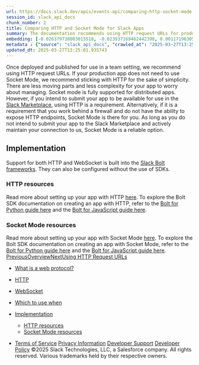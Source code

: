 ```yaml
---
url: https://docs.slack.dev/apis/events-api/comparing-http-socket-mode
session_id: slack_api_docs
chunk_number: 2
title: Comparing HTTP and Socket Mode for Slack Apps
summary: The documentation recommends using HTTP request URLs for production apps due to their simplicity, except for those requiring firewall access and not intended for the Slack Marketplace. Socket Mode is an alternative for apps behind firewalls but is not acceptable for Marketplace submissions.
embedding: [-0.026379738003015518, -0.023937169462442398, 0.00117196305654943, -0.010947716422379017, 0.03920635208487511, -0.009306811727583408, -0.005837112199515104, -0.025214821100234985, 0.013402811251580715, 0.0020714858546853065, -0.005574066191911697, -0.007409123703837395, 0.01962822861969471, -0.009194077923893929, -0.007346494123339653, 0.027958013117313385, -0.014943507499992847, 0.01940276101231575, -0.032116640359163284, 0.022321317344903946, 0.022333843633532524, 0.04103514924645424, -0.028534209355711937, 0.0666382759809494, -0.036625999957323074, 0.009826640598475933, 0.012306786142289639, 0.04509356990456581, -0.0067327204160392284, -0.04323972389101982, 0.013390284962952137, -0.012006162665784359, -0.016108425334095955, 0.01875140890479088, 0.04424180090427399, -0.0038673998787999153, 0.053811658173799515, 0.05436280369758606, 0.021745121106505394, 0.007941478863358498, -0.032843150198459625, -0.01635894551873207, -0.008254628628492355, 0.013979006558656693, -0.06769045442342758, 0.008154420182108879, -0.025803541764616966, -0.025978906080126762, -0.011098028160631657, 0.017298394814133644, -0.0688929557800293, -0.008054212667047977, 0.027832752093672752, -0.01792469434440136, -0.004882005043327808, 0.002217100467532873, 0.00045485005830414593, 0.002350189257413149, -0.014242052100598812, -0.00888719130307436, 0.007359019946306944, 0.015194027684628963, -0.03179096803069115, 0.0013496755855157971, -0.007822481915354729, -0.016045795753598213, -0.004352781921625137, 0.0012220670469105244, -0.0005992904189042747, 0.07370293140411377, 0.04667184501886368, 0.018763935193419456, -0.0058590322732925415, -0.011918480508029461, 0.00601560715585947, -0.029060300439596176, -0.008667985908687115, 0.06197860464453697, 0.004957160912454128, 0.0159956905990839, -0.05471353232860565, 0.02169501781463623, -0.046170804649591446, -0.04050905629992485, -0.038329534232616425, 0.00043488675146363676, -0.06869253516197205, -0.022396473214030266, -0.027131296694278717, 0.04361550137400627, -0.01778690703213215, 0.00646341172978282, -0.037452712655067444, 0.016947666183114052, 0.03356965631246567, -0.0005613209796138108, -0.002558433683589101, 0.016108425334095955, 0.021306712180376053, 0.0677405595779419, 0.03537340089678764, -0.03858005255460739, -0.0613272525370121, -0.04449232295155525, 0.024237792938947678, 0.007753588724881411, 0.07520605623722076, 0.01029636524617672, 0.01448004599660635, -0.02968659996986389, -0.09003682434558868, -0.005711852107197046, 0.018037427216768265, 0.018576044589281082, 0.029310820624232292, -0.007359019946306944, 0.00800410844385624, -0.010822456330060959, 0.007384072057902813, -0.0367262065410614, -0.03346944972872734, -0.010196156799793243, 0.023373499512672424, 0.008254628628492355, 0.025828594341874123, -0.007659643888473511, -0.023085402324795723, -0.018638676032423973, -0.023649072274565697, 0.00937570445239544, 0.022834882140159607, -0.005724377930164337, 0.03241726756095886, -0.05118120089173317, -0.05005386099219322, 0.0077598518691957, -0.04201217368245125, 0.01999148167669773, -0.016058320179581642, -0.00784753356128931, 0.003084525465965271, -0.065135158598423, 0.020981036126613617, 0.018024900928139687, -0.02968659996986389, -0.010534359142184258, -0.03316882625222206, 0.0041586291044950485, -0.03474710136651993, 0.02096850983798504, 0.017937220633029938, -0.009544805623590946, -0.00792895257472992, 0.006544830743223429, -0.013452914543449879, -0.03219179809093475, 0.02718140184879303, 0.08166946470737457, 0.024701254442334175, 0.007822481915354729, 0.013515545055270195, 0.02600395865738392, -0.01192474365234375, -0.03036300279200077, -0.0509306825697422, -0.00029905803967267275, 0.032767992466688156, -0.03577423095703125, -0.06493473798036575, 0.008905979804694653, -0.016722198575735092, -0.00195405469276011, 0.015807801857590675, 0.030012276023626328, 0.04867600277066231, -0.03156549856066704, -0.020680412650108337, -0.013377758674323559, 0.019452864304184914, -0.019502969458699226, 0.018500888720154762, -0.0004395840223878622, -0.05073026567697525, -0.042638473212718964, -0.05235864594578743, 0.0054801213555037975, -0.037427663803100586, 0.03845479339361191, -0.014392363838851452, -0.0017426785780116916, -0.040108226239681244, 0.00030003662686794996, -0.018576044589281082, -0.005483252927660942, 0.02740686945617199, 0.012087581679224968, -0.021607335656881332, 0.021757647395133972, 0.010709722526371479, -0.014793195761740208, 0.01680988073348999, 0.023360973224043846, 0.08111832290887833, -0.05346093326807022, 0.013878798112273216, 0.0016737856203690171, -0.0019712778739631176, 0.003973871003836393, -0.013590700924396515, 0.018788987770676613, 0.007052133325487375, 0.005235864315181971, 0.02798306569457054, 0.004280757624655962, -0.020054113119840622, -0.027807701379060745, 0.02118145115673542, 0.0208181980997324, -0.02843400090932846, -0.026930881664156914, 0.005007265135645866, 0.0512814074754715, 0.004067815840244293, -0.010133527219295502, 0.02274719998240471, 0.07590750604867935, 0.013390284962952137, -0.031214769929647446, 0.05005386099219322, -0.01154896430671215, 0.007653380744159222, 0.03149034082889557, -0.003679509973153472, -0.013816168531775475, 0.03154044598340988, -0.025803541764616966, 0.0382293276488781, -0.018037427216768265, -0.014680461958050728, -0.06468421965837479, -0.00038497851346619427, -0.03457173705101013, -0.027131296694278717, 0.03377007320523262, 0.022484155371785164, 0.019064558669924736, -0.006851717364042997, -0.0505298487842083, -0.009889270178973675, 0.048174962401390076, 0.026755517348647118, -0.03607485443353653, -0.005442543420940638, -0.04361550137400627, 0.03752787038683891, -0.0662374421954155, 0.0008376757032237947, 0.02437558025121689, 0.007897637784481049, -0.0018882931908592582, -0.00664503825828433, -0.0019368313951417804, -0.015219079330563545, 0.007346494123339653, -0.04516872391104698, 0.016847457736730576, -0.002478580456227064, 0.003779717953875661, -0.024488313123583794, -0.009751484729349613, -0.0009128316305577755, -0.012175263836979866, 0.016271263360977173, 0.0066575645469129086, -0.018388155847787857, -0.0403086394071579, -0.010471728630363941, -0.01822531782090664, -0.061577774584293365, -0.011110554449260235, -0.00646341172978282, -0.018187738955020905, 0.0023282687179744244, -0.008160683326423168, 0.010985294356942177, 0.0012400731211528182, 0.000643522827886045, 0.02451336570084095, 0.008436255156993866, 0.0011563055450096726, -0.005730641074478626, 0.04990354925394058, -0.03554876521229744, -0.01559485960751772, 0.0289600919932127, 0.046922363340854645, 0.05220833048224449, -0.013615752570331097, -0.005906004924327135, -0.018626149743795395, 0.02926071546971798, 0.01888919435441494, -0.011223288252949715, 0.009018713608384132, 0.018638676032423973, 0.00925670750439167, 0.016647042706608772, -0.0016080241184681654, 0.06037527695298195, -0.05686800181865692, -0.015720119699835777, 0.048701055347919464, -0.07285116612911224, -0.03184106945991516, -0.05356113985180855, 0.017298394814133644, 0.0353984534740448, 0.04386602342128754, -0.0060030813328921795, -0.012482150457799435, 0.0076846955344080925, -0.026279529556632042, -0.004396623000502586, -0.02088082768023014, 0.03361976146697998, -0.052408747375011444, 0.003140892367810011, -0.005749430041760206, -0.016346419230103493, -0.023498760536313057, 0.04053410887718201, -0.07054638117551804, 0.016709672287106514, 0.04060926288366318, -0.012989453040063381, 0.00594671443104744, 0.043064359575510025, 0.004471778869628906, -0.013903850689530373, 0.02865946851670742, -0.01784953847527504, -0.04058421403169632, -0.017010295763611794, -0.05431269854307175, 0.005949846003204584, 0.017962271347641945, -0.022621940821409225, 0.006369466427713633, -0.016459152102470398, 0.058771952986717224, -0.001272953930310905, -0.02549039199948311, 0.0033914120867848396, 0.007440438959747553, -0.012651251628994942, 0.012432046234607697, 0.02436305396258831, -0.05827091261744499, -0.031515393406152725, -0.011254603043198586, -0.03895583376288414, 0.021532179787755013, -0.02059273049235344, -0.01414184458553791, 0.012713881209492683, 0.004224390722811222, -0.02111882157623768, -0.05621664971113205, -0.02036726288497448, -0.06117694079875946, 0.052559059113264084, 0.04419169947504997, 0.005887215957045555, -0.018638676032423973, -0.028233584016561508, 0.037452712655067444, -0.01406668871641159, 0.047799184918403625, 0.011047924868762493, 0.0263045821338892, 0.03449657931923866, 0.03547360748052597, -0.022258685901761055, -0.014342260546982288, 0.017799433320760727, 0.017160607501864433, -0.007058396004140377, 0.013928902335464954, 0.004828769713640213, -0.027081193402409554, 0.011298444122076035, 0.0013230578042566776, -0.005968634970486164, -0.06819149851799011, 0.017724277451634407, -0.0028856752905994654, 0.03564897179603577, 0.004161760676652193, 0.059423305094242096, -0.04614575207233429, 0.022471629083156586, -0.01888919435441494, -0.02445073612034321, -0.002234323648735881, 0.013979006558656693, -0.023799384012818336, -0.0027870330959558487, -0.02096850983798504, -0.0008548989426344633, 0.0010921098291873932, 0.032843150198459625, 0.02615427039563656, 0.04554450511932373, -0.01448004599660635, 0.005639827810227871, -0.04391612485051155, 0.022333843633532524, 0.02680562250316143, 0.05827091261744499, 0.06463411450386047, 0.02805822156369686, -0.0647343248128891, -0.016033269464969635, 0.0032536261714994907, 0.0018648069817572832, 0.01177443191409111, 0.012519728392362595, -0.039131198078393936, 0.015118871815502644, -0.026254478842020035, -0.025903750211000443, -0.04652153328061104, 0.054613322019577026, 0.020116742700338364, -0.006369466427713633, -0.03156549856066704, 0.018312999978661537, -0.00030355958733707666, 0.03837963938713074, 0.03073878213763237, 0.003504146123304963, 0.03865521028637886, -0.023373499512672424, -0.010640829801559448, -0.026029009371995926, 0.020116742700338364, -0.013390284962952137, -0.022609414532780647, -0.013853746466338634, 0.0496029257774353, -0.018989402800798416, -0.008442518301308155, 0.0435403473675251, 0.003936292603611946, -0.05316030606627464, -0.00014140669372864068, 0.009720169007778168, -0.021306712180376053, 0.03993286192417145, 0.01303955726325512, 0.022008167579770088, 0.030162587761878967, -0.02790790982544422, 0.009500964544713497, 0.009757746942341328, 0.02778264880180359, 0.01860109716653824, -0.024100007489323616, 0.006544830743223429, -0.035223089158535004, 0.0463712215423584, 0.012670040130615234, 9.864218009170145e-05, -0.029861964285373688, -0.0036763784009963274, -0.02725655771791935, 0.028534209355711937, -0.0033976752310991287, 0.02983691170811653, 0.004189944360405207, 0.010847508907318115, -0.0023220055736601353, -0.0374777652323246, -0.03885562717914581, 0.016910089179873466, 0.06393265724182129, 0.02800811640918255, 0.010690934024751186, -0.025064509361982346, 0.02790790982544422, -0.07094721496105194, -0.0035730390809476376, 0.054262593388557434, -0.013452914543449879, -0.03066362626850605, -0.031891174614429474, -0.05140667036175728, 0.009820377454161644, 0.00937570445239544, -0.011392389424145222, 0.0019023849163204432, -0.06087631732225418, -0.028333792462944984, 0.06308089196681976, 0.03301851451396942, 0.005019790958613157, -0.027732545509934425, -0.030688678845763206, -0.050329431891441345, -0.021795224398374557, 0.0023188742343336344, -0.026479946449398994, 0.043665606528520584, 0.04126061499118805, -0.03149034082889557, 0.02155723050236702, -0.03296840935945511, 0.039131198078393936, 0.009976952336728573, -0.01739860139787197, -0.027206452563405037, -0.004938371945172548, -0.019277499988675117, -0.01203121431171894, -0.03309366852045059, 0.02451336570084095, -0.05671769008040428, -0.012901770882308483, 0.012532254680991173, -0.012400731444358826, -0.016972718760371208, -0.01763659529387951, -0.005170103162527084, -0.03382017835974693, -0.0007527337875217199, 0.02288498543202877, -0.03910614550113678, -0.05316030606627464, -0.019866222515702248, -0.010690934024751186, -0.010321416892111301, 0.018112583085894585, 0.0160833727568388, 0.030112482607364655, -0.048926521092653275, -0.005668011028319597, 0.021294185891747475, 0.0012721710372716188, -0.004578249994665384, 0.0036012225318700075, 0.007146078161895275, -0.00326928379945457, 0.0019477916648611426, -0.030312899500131607, 0.052709370851516724, 0.025603126734495163, -0.02074304223060608, -0.013966480270028114, 0.011166921816766262, -0.00017291739641223103, -0.009513490833342075, -0.005693063139915466, 0.010064634494483471, 0.011022872291505337, -0.00796653050929308, -0.002326702931895852, -0.004897662438452244, 0.0027431920170783997, -0.03537340089678764, -0.013340180739760399, 0.00936944130808115, -0.0008682077750563622, 0.01162412017583847, 0.03970739245414734, -0.0163714699447155, -0.01614600233733654, -0.029160508885979652, -0.024688730016350746, -0.026605205610394478, -0.0013903850922361016, -0.003726482391357422, -0.012269208207726479, -0.04028358682990074, 0.006156524643301964, -0.02888493612408638, -0.03572412580251694, 0.029887014999985695, 0.012939348816871643, 0.0006255166954360902, -0.03842974081635475, 0.012300523929297924, 0.001129687880165875, -0.002899767132475972, 0.011160658672451973, 0.009776536375284195, -0.004550066310912371, 0.001939962967298925, 0.005126262083649635, -0.02296014316380024, 0.01162412017583847, -0.004418543539941311, -0.0482751727104187, -0.009864218533039093, 0.01600821688771248, -0.00655735656619072, 0.027507077902555466, 0.002641418483108282, -0.01643410138785839, 0.009939374402165413, 0.0041147880256175995, 0.03837963938713074, 0.01895182579755783, -0.004315203987061977, -0.05561540275812149, 0.008154420182108879, 0.015657490119338036, -0.018550993874669075, 0.016246210783720016, -0.012181526981294155, 0.004127314314246178, -0.0497782900929451, -0.00041962071554735303, 0.03294335678219795, 0.012619935907423496, 0.027657389640808105, -0.004474910441786051, -0.008154420182108879, -0.03326903283596039, -0.020317157730460167, 0.002989014610648155, 0.016496730968356133, 0.022784778848290443, 0.02763233706355095, -0.004064684268087149, -0.04724803939461708, 0.004471778869628906, 0.030488263815641403, 0.019678331911563873, 0.02326076664030552, -0.0586717426776886, -0.007603276986628771, 0.008323521353304386, 0.025089560076594353, -0.02250920608639717, 0.014968560077250004, -0.022421523928642273, -0.018839091062545776, -0.011191973462700844, 0.030864043161273003, 0.020329684019088745, 0.013427862897515297, -0.019866222515702248, 0.0184507854282856, 0.008329784497618675, 0.04697246849536896, 0.008774456568062305, -0.00921912956982851, -0.011248339898884296, -0.014968560077250004, 0.031289927661418915, -0.018688779324293137, 0.024325475096702576, -0.013239973224699497, -0.0022124033421278, 0.006291178986430168, 0.017060400918126106, 0.00899992510676384, 0.047523610293865204, 0.03324398025870323, 0.005361124407500029, -0.026504997164011, 0.08056717365980148, 0.05401207506656647, -0.0066763535141944885, 0.01718566007912159, -0.015895484015345573, -0.012425783090293407, -0.0497782900929451, -0.002854360267519951, 0.07325199991464615, -0.03131498023867607, 0.02274719998240471, -0.061577774584293365, -0.0019102137302979827, 0.019290026277303696, -0.009976952336728573, 0.03970739245414734, 0.034396372735500336, 0.01976601406931877, 0.006341283209621906, 0.014116792008280754, -0.007546909619122744, 0.0042024701833724976, -0.023423604667186737, 0.0038392164278775454, -0.008423728868365288, -0.016045795753598213, 0.024488313123583794, -0.014617832377552986, -0.07670917361974716, -0.0031737731769680977, 0.00048225067439489067, 0.010847508907318115, -0.01311471313238144, -0.022985193878412247, -0.018200265243649483, -0.010571937076747417, -0.02279730513691902, 0.023348448798060417, -0.02888493612408638, 0.025164715945720673, -0.02688077837228775, -0.0006783606950193644, 0.007045870181173086, 0.0179873239248991, 0.02888493612408638, 0.0064884633757174015, 0.02193301171064377, 0.013816168531775475, -0.012219104915857315, -0.004080341663211584, -0.01843825913965702, -0.021958062425255775, 0.0005730640841647983, -0.013315129093825817, 0.013741012662649155, 0.00784753356128931, 0.046471428126096725, 0.011047924868762493, 0.00116256857290864, 0.04569481685757637, 0.02843400090932846, -0.0044843051582574844, -0.005761955864727497, 0.004828769713640213, 0.013578174635767937, -0.037653129547834396, 0.053961969912052155, -0.0017630333313718438, 0.0011187276104465127, 0.010784878395497799, 0.01181200984865427, -0.03354460373520851, 0.04406643658876419, 0.03246736899018288, -0.031816016882658005, -0.014392363838851452, 0.0010271313367411494, 0.02354886382818222, 0.007841270416975021, 0.036851465702056885, 0.009156499989330769, 0.004772402811795473, 0.004784928634762764, 0.010728511959314346, -0.010678407736122608, -0.01559485960751772, -0.018012376502156258, 0.004737956449389458, 0.024525891989469528, -0.019277499988675117, 0.025127138942480087, -0.0235613901168108, -0.004528145771473646, 0.004067815840244293, -0.016634516417980194, -0.06222912669181824, -0.025365132838487625, 0.019603176042437553, 0.01976601406931877, 0.016910089179873466, -0.02111882157623768, -0.031365081667900085, 0.0026962195988744497, 0.04539419338107109, -0.01203747745603323, -0.06683868914842606, 0.024325475096702576, 0.03737755864858627, -0.07726031541824341, -0.02118145115673542, -0.023962222039699554, -0.007214970886707306, -0.013728486374020576, 0.0027181401383131742, -0.036400530487298965, 0.011248339898884296, 0.013064608909189701, -0.031289927661418915, -0.019127188250422478, -0.05235864594578743, -0.01307713519781828, -0.015544755384325981, -0.025578074157238007, -0.028985144570469856, -0.021644912660121918, -2.030580617429223e-06, -0.11463787406682968, -0.024037377908825874, 0.012876719236373901, -0.011191973462700844, 0.0001603913988219574, -0.015607384964823723, 0.012532254680991173, 0.041285667568445206, 0.01985369622707367, -0.021369341760873795, 0.030087431892752647, -0.017072927206754684, -0.02615427039563656, 0.010947716422379017, 0.024275371804833412, 0.009212866425514221, 0.06012475863099098, -0.012525991536676884, 0.01151138637214899, 0.01559485960751772, -0.013127239421010017, 0.014467519707977772, 0.008736878633499146, 0.05285968258976936, 0.04023348540067673, 0.0080416863784194, 0.03146529197692871, 0.0008564646705053747, 0.042312800884246826, -0.005880952812731266, -0.009450860321521759, 0.03246736899018288, -0.03154044598340988, -0.0076659065671265125, -0.018200265243649483, 0.04689731076359749, 0.0011946664890274405, 0.02199564129114151, 0.028033168986439705, -0.020091690123081207, 0.008624144829809666, -0.008060475811362267, 0.021519653499126434, -0.017198186367750168, 0.03975749760866165, 0.018638676032423973, -0.025127138942480087, 0.005323546472936869, -0.027056140825152397, 0.03479720279574394, 0.002483277814462781, -0.012707618065178394, -0.011066713370382786, -0.016847457736730576, 0.010352731682360172, 0.013239973224699497, -0.04464263468980789, 0.00664503825828433, -0.028183480724692345, -0.007534383796155453, 0.034471526741981506, 0.015745170414447784, -0.012413257732987404, -0.027206452563405037, 0.004474910441786051, -0.007114762905985117, -0.02059273049235344, 0.01911466382443905, 0.000500648224260658, 0.028108324855566025, 0.03206653892993927, 0.051657188683748245, 0.028484104201197624, -0.011154395528137684, 0.04316456615924835, 0.015983164310455322, 0.016383996233344078, -0.0013074004091322422, 0.021457023918628693, -0.028935039415955544, 0.03835458680987358, -0.057068418711423874, 0.04406643658876419, 0.0395570807158947, 0.0009277062490582466, -0.02487661875784397, 0.012670040130615234, 0.013014504685997963, 0.010434150695800781, -0.026980984956026077, 0.024939248338341713, -0.014492572285234928, -0.007584488019347191, -0.027006037533283234, 0.018976876512169838, 0.009857955388724804, 0.008805772289633751, 0.002774507040157914, 0.02015431970357895, -0.03797880560159683, 0.020855775102972984, 0.02680562250316143, 0.02880978025496006, 0.01689756289124489, 0.0032943356782197952, -0.002458225702866912, 0.018275421112775803, -0.01285166759043932, -0.01615852862596512, 0.010471728630363941, 0.022459102794528008, -0.017611544579267502, 0.05205801874399185, 0.030037326738238335, -0.030237743631005287, -0.0042400481179356575, 0.031089510768651962, 0.025678282603621483, -0.021745121106505394, 0.014392363838851452, -0.01718566007912159, -0.007415386848151684, -0.030488263815641403, 0.025828594341874123, -0.043515294790267944, 0.003942555747926235, 0.0429641492664814, -0.01954054646193981, -0.02378685772418976, 0.026354685425758362, 0.010609515011310577, 0.037001777440309525, -0.015507177449762821, 0.020855775102972984, -0.019715910777449608, 0.0033287822734564543, 0.0010208683088421822, -0.01680988073348999, -0.00779742980375886, 0.022196056321263313, 0.0005973332445137203, -0.032542526721954346, -0.019828643649816513, 0.020692937076091766, 0.007114762905985117, 0.017949745059013367, -0.02577849105000496, 0.048325274139642715, -0.042638473212718964, -0.018237844109535217, 0.02006663754582405, -0.03171581029891968, -0.04038379713892937, -0.0049696872010827065, 0.010578200221061707, 0.0314151868224144, -0.017887115478515625, -0.04439211264252663, -0.01421700045466423, -0.010421624407172203, -0.037953753024339676, 0.036851465702056885, 0.027156349271535873, 0.0016174186021089554, 0.010265049524605274, -0.017085451632738113, -0.003413332626223564, 0.02177017368376255, 0.0035730390809476376, 0.0010670579504221678, 0.007127289194613695, 0.022621940821409225, 0.009619961492717266, -0.004327729810029268, 0.03171581029891968, 0.020918406546115875, 0.019315078854560852, -0.022183530032634735, 0.0014170027570798993, 0.026204373687505722, -0.01032768003642559, 0.00807300116866827, -0.020492522045969963, 0.02252173237502575, 0.07440438866615295, -0.007653380744159222, -0.008830823935568333, 0.024262845516204834, -0.030989302322268486, -0.02865946851670742, 0.008173209615051746, 0.0620788149535656, 0.0001013822402455844, -0.004750482272356749, -0.021657438948750496, -0.0066513014025986195, 0.03512287884950638, -0.032041486352682114, 0.00400205422192812, 0.020342210307717323, 0.01992885209619999, 0.03392038494348526, -0.004377834033221006, -0.011279655620455742, -0.018200265243649483, 0.0027494551613926888, -0.05341082811355591, 0.03604980185627937, 0.058471329510211945, 0.03527319058775902, -0.012294260784983635, 0.048926521092653275, -0.022421523928642273, 0.005088684149086475, -0.01448004599660635, -0.001182140433229506, -0.030914146453142166, -0.028033168986439705, 0.006908084265887737, -0.043815918266773224, -0.02850915677845478, -0.030237743631005287, 0.024024851620197296, -0.03073878213763237, -0.03214169293642044, 0.005094946827739477, -0.000106079489341937, 0.00907508097589016, -0.017811959609389305, -0.000781700131483376, 0.01786206290125847, 0.003469699528068304, -0.007252548821270466, -0.02983691170811653, 0.025678282603621483, -0.005668011028319597, 0.011373599991202354, -0.029711652547121048, 0.00921912956982851, 0.03562391921877861, 0.008467569947242737, 0.02317308448255062, -0.016784828156232834, -0.046997521072626114, -0.0067577725276350975, 0.013177342712879181, 0.04058421403169632, -0.004155497532337904, 0.0022765989415347576, -0.002530250232666731, 0.022559311240911484, 0.01151764951646328, 0.021895432844758034, 0.013640804216265678, 0.017649121582508087, 0.005257784854620695, -0.0012071924284100533, 0.017448706552386284, -0.0036294059827923775, -0.013891324400901794, 0.009544805623590946, 0.06653806567192078, -0.021732594817876816, 0.004017711617052555, 0.0006364769651554525, 0.030262796208262444, -0.01466793566942215, 0.012400731444358826, 0.009764010086655617, 0.013791116885840893, -0.03990780934691429, 0.03066362626850605, 0.003613748587667942, 0.03695167601108551, 0.002940476406365633, -0.016396522521972656, -0.007008292246609926, 0.010421624407172203, -0.02037978731095791, -0.01600821688771248, 0.006250469945371151, -0.012701354920864105, -0.01300197932869196, -0.015269183553755283, 0.03667610138654709, -0.012219104915857315, 0.013615752570331097, -0.024939248338341713, 0.03006237931549549, -0.016947666183114052, 0.029786808416247368, 0.04955282062292099, -0.03366986662149429, 0.001529736677184701, -0.03527319058775902, -0.008423728868365288, -0.0131522910669446, 0.007910163141787052, 0.01717313379049301, 0.018400682136416435, -0.012100107967853546, -0.0036106170155107975, 0.015306761488318443, 0.006945662200450897, 0.015106345526874065, -0.02487661875784397, 0.010935190133750439, 0.002678996417671442, 0.02265951782464981, 0.021669965237379074, -0.012169000692665577, -0.001886727404780686, 0.010866297408938408, 0.014317207969725132, -0.011072976514697075, -0.011317233555018902, 0.004863216076046228, -0.0060218703001737595, 0.0026273266412317753, 0.03953202813863754, 0.005007265135645866, -0.0204424187541008, 0.006385124288499355, 0.03665105253458023, 0.03687651827931404, 0.0010404401691630483, 0.0037202194798737764, 0.0010568805737420917, 0.0017442443640902638, -0.02835884504020214, -0.0026821279898285866, -0.007565699052065611, 0.0038517422508448362, 0.014004058204591274, -0.04444221779704094, -0.0034446476493030787, -0.05501415580511093, -0.0009261404629796743, -0.0032097853254526854, 0.009344389662146568, 0.004606433212757111, -0.011336022056639194, 0.013741012662649155, -0.011448755860328674, 0.0211062952876091, -0.012951875105500221, 0.016095899045467377, 0.026179322972893715, -0.008267153985798359, -0.023736754432320595, 0.06653806567192078, -0.010734775103628635, 0.02911040373146534, 0.0011993637308478355, 0.015682540833950043, 0.015419495292007923, 0.02378685772418976, 0.01466793566942215, -0.0005472292541526258, -0.003939424175769091, -0.0263045821338892, 0.022408999502658844, -0.0067201945930719376, 0.011141869239509106, 0.012613673694431782, -0.022784778848290443, 0.004017711617052555, 0.04223764315247536, 0.0012479019351303577, 0.002054262673482299, 0.013227446936070919, 0.026029009371995926, -0.01429215632379055, 0.008492622524499893, -0.017874589189887047, -0.0044248066842556, 0.012488413602113724, 0.01741112768650055, 0.04689731076359749, 0.008429992012679577, -0.02813337743282318, -0.031440239399671555, 0.017724277451634407, -0.0019415286369621754, -0.008755668066442013, -0.0008110579219646752, -0.01673472486436367, -0.03509782627224922, 0.009206603281199932, 0.0003070825187023729, 0.0027134427800774574, -0.020054113119840622, -0.0047254301607608795, -0.024012325331568718, -0.013189869001507759, -0.003447779221460223, 0.022559311240911484, -0.028634415939450264, 0.016571886837482452, -0.002569393953308463, -0.009419545531272888, 0.04942756146192551, -0.0010239997645840049, -0.0310394074767828, -0.009319338016211987, -0.018651200458407402, 0.02517724223434925, 0.01733597181737423, -0.012582357972860336, 0.005539619829505682, -0.021494600921869278, 0.018413206562399864, 0.002721271710470319, 0.02457599528133869, -0.023836961016058922, -0.003961344715207815, 0.009306811727583408, -0.005949846003204584, -0.0050135282799601555, 0.0132524985820055, 0.02539018541574478, 0.009989478625357151, 0.05401207506656647, 0.02911040373146534, -0.03334419056773186, 0.008098053745925426, -0.023937169462442398, -0.010565673932433128, -0.0026633390225470066, 0.010089686140418053, 0.011605330742895603, 6.473393295891583e-05, 0.021669965237379074, 0.024701254442334175, -0.047147832810878754, 0.014793195761740208, -0.00386113696731627, -0.01696019247174263, -0.006231680512428284, -0.04890147224068642, -0.016459152102470398, -0.01265751477330923, 0.04531903564929962, 0.015244131907820702, -0.012914297170937061, 0.0065072523429989815, -0.022108374163508415, -0.015244131907820702, 0.004988476168364286, 0.007496805861592293, -0.0035636445973068476, 0.007008292246609926, -0.00044936995254829526, 0.03118971921503544, -0.01600821688771248, 0.014692988246679306, -0.03577423095703125, -0.027006037533283234, 0.022158479318022728, 0.02642984129488468, 0.0011985808378085494, -0.012244156561791897, 0.026605205610394478, -0.011486333794891834, -0.0024848436005413532, -0.00921912956982851, -0.021381868049502373, 0.017974797636270523, 0.00534859811887145, -0.03013753518462181, 0.029210612177848816, 0.018926773220300674, 0.010020793415606022, 0.013553122989833355, -0.034246060997247696, 0.025152191519737244, 0.012093844823539257, -0.012162737548351288, -0.01181200984865427, 0.03279304504394531, 0.016396522521972656, 0.009513490833342075, -0.0033663602080196142, -0.010014530271291733, -0.007052133325487375, -0.0029874490574002266, 0.02220858260989189, -0.017461232841014862, 0.034546684473752975, -0.011066713370382786, -0.02445073612034321, 0.015644963830709457, -0.005047974642366171, 0.009682591073215008, 0.025878697633743286, 0.0020072900224477053, -0.013816168531775475, -0.019640754908323288, 0.01866372674703598, 0.010903875343501568, -0.017599018290638924, 0.022859934717416763, 0.019164767116308212, 0.02066788636147976, 0.025653230026364326, -0.007402861025184393, 0.01650925725698471, -0.03043815866112709, 0.023198137059807777, -0.026279529556632042, 0.007277600932866335, -0.03201643377542496, -0.016171054914593697, -0.015369391068816185, 0.02733171358704567, -0.007352756801992655, 0.007659643888473511, 0.006200365722179413, -0.008680512197315693, 0.018976876512169838, -0.023498760536313057, 0.01329007651656866, -0.014768144115805626, 0.01032768003642559, 0.01466793566942215, -0.005345467012375593, -0.03835458680987358, 0.03397049009799957, -0.052108123898506165, -0.02850915677845478, -0.04516872391104698, 0.002270336030051112, 0.02096850983798504, 0.009281760081648827, 0.03479720279574394, 0.014718039892613888, -0.017298394814133644, -0.025553023442626, 0.015043715946376324, 0.035448554903268814, -0.024275371804833412, 0.0044843051582574844, -0.021582283079624176, -0.013415336608886719, 0.006122078280895948, -0.016308840364217758, 0.025678282603621483, -0.0159956905990839, 0.011429967358708382, -0.000734336266759783, -0.004568855278193951, 0.011204499751329422, 0.007734799757599831, 0.011104291304945946, 0.015131398104131222, 0.03572412580251694, -0.005041711498051882, 0.03392038494348526, 0.0010232168715447187, 0.016847457736730576, -0.030788887292146683, 0.011267129331827164, 0.0035824335645884275, 0.03379512578248978, 0.04777413234114647, 0.010528095997869968, -0.010208683088421822, 0.01970338448882103, 0.010997820645570755, -0.008367362432181835, -0.0020182502921670675, -0.02718140184879303, 0.012250419706106186, -0.03066362626850605, 0.017599018290638924, 0.014981085434556007, 0.006300573702901602, -0.014542676508426666, -0.008242102339863777, 0.010052108205854893, 0.0334945023059845, -0.03149034082889557, 0.009563594125211239, 0.022609414532780647, 0.0155197037383914, -0.013164817355573177, -0.0348222553730011, -0.01081619318574667, 0.030763834714889526, 0.009588646702468395, 0.04090988636016846, -0.02059273049235344, -0.026029009371995926, 0.0018522809259593487, 0.020417366176843643, 0.01292682345956564, 0.04807475581765175, 0.030112482607364655, -0.01563243754208088, 0.0063882558606565, 0.02968659996986389, -0.00010960242798319086, 0.005022922530770302, -0.0024629230611026287, 0.007597013842314482, 0.019953904673457146, 0.02680562250316143, -0.021832803264260292, 0.03429616615176201, 0.010972768068313599, -0.0013034859439358115, -6.052598109818064e-05, 0.02007916383445263, 0.021143874153494835, -0.012024952098727226, -0.004415411967784166, 0.029937120154500008, -0.0026962195988744497, -0.013878798112273216, 0.03827942907810211, 0.009162763133645058, 0.008686775341629982, -0.008830823935568333, 0.01436731219291687, -0.02258436195552349, -0.012319312430918217, 0.009738958440721035, -0.02154470607638359, 0.03657589480280876, -0.02228373847901821, -0.027381816878914833, 0.0030719994101673365, -0.009538542479276657, 0.008404940366744995, -0.021168924868106842, 0.03800385817885399, -0.009764010086655617, 0.0013003544881939888, 0.01881403848528862, -0.0013849049573764205, 0.015181501396000385, 0.002112195361405611, -0.022985193878412247, -0.04168649762868881, 0.0007300304132513702, 0.00907508097589016, 0.024613572284579277, 0.01852594129741192, -0.0029342134948819876, -0.014905929565429688, -0.008223313838243484, 0.0023846356198191643, 0.007640854921191931, 0.01440489012748003, 0.024250319227576256, 0.03311872109770775, -0.0028402686584740877, -0.005342335440218449, -0.007290127221494913, -0.010271312668919563, 0.020855775102972984, -0.01702282205224037, -0.00444359565153718, 0.022033218294382095, -0.019164767116308212, 0.022346368059515953, 0.027081193402409554, 0.0001794739655451849, 0.0005945931770838797, 0.008586566895246506, -0.015720119699835777, -0.011304707266390324, 0.02154470607638359, 0.020254528149962425, 0.0454442985355854, 0.029085353016853333, -0.00803542323410511, 0.0020714858546853065, 0.021795224398374557, -0.0029702256433665752, 0.008423728868365288, 0.023962222039699554, 0.03414585441350937, -0.02050504833459854, 0.013928902335464954, -0.0067139314487576485, 0.04201217368245125, -0.0067389835603535175, -0.0039018462412059307, -0.017736803740262985, -0.005686799995601177, -0.022935090586543083, 0.007603276986628771, -0.015745170414447784, 0.0026288924273103476, 0.0066137234680354595, 0.0017755592707544565, 0.020567677915096283, 0.00040396323311142623, -0.027056140825152397, 0.020755568519234657, 0.031089510768651962, -0.005765087436884642, 0.014642884023487568, -0.048250120133161545, 0.02805822156369686, -0.007208708208054304, -0.021156400442123413, -0.000500256777741015, -0.027306661009788513, 0.001501553226262331, 0.0038486109115183353, -0.028308739885687828, 0.015494651161134243, 0.017085451632738113, 0.01273267064243555, -0.033444397151470184, 0.0010169539600610733, 0.02036726288497448, 0.024125060066580772, -0.05140667036175728, -0.009250444360077381, 0.02850915677845478, -0.03311872109770775, 0.023360973224043846, -0.04872610792517662, 0.0010866298107430339, -0.004982213024049997, -0.0025615652557462454, -0.0076471175998449326, 0.0061032893136143684, 0.029736703261733055, -0.005999949760735035, 0.007716010790318251, -0.00040044030174613, -0.03940676897764206, -0.022609414532780647, 0.0025913144927471876, 0.009751484729349613]
metadata : {"source": "slack_api_docs", "crawled_at": "2025-03-27T13:25:00.560968", "url_path": "/apis/events-api/comparing-http-socket-mode", "chunk_size": 3433}
updated_dt: 2025-03-27T13:25:01.935743
---
```

Once deployed and published for use in a team setting, we recommend using HTTP request URLs. If your production app does not need to use Socket Mode, we recommend sticking with HTTP for the sake of simplicity. There are less moving parts and less complexity for your app to worry about managing. Socket mode is fully supported for distributed apps. However, if you intend to submit your app to be available for use in the [Slack Marketplace](https://docs.slack.dev/slack-marketplace), using HTTP is a requirement.
Alternatively, if it is a requirement that you work behind a firewall and do not have the ability to expose HTTP endpoints, Socket Mode is there for you. As long as you do not intend to submit your app to the Slack Marketplace and actively maintain your connection to us, Socket Mode is a reliable option.
## Implementation[​](https://docs.slack.dev/apis/events-api/comparing-http-socket-mode#implementation "Direct link to Implementation")
Support for both HTTP and WebSocket is built into the [Slack Bolt frameworks](https://tools.slack.dev). They can also be configured without the use of SDKs.
### HTTP resources[​](https://docs.slack.dev/apis/events-api/comparing-http-socket-mode#http-resources "Direct link to HTTP resources")
Read more about setting up your app with HTTP [here](https://docs.slack.dev/apis/events-api/using-http-request-urls). To explore the Bolt SDK documentation on creating an app with HTTP, refer to the [Bolt for Python guide here](https://tools.slack.dev/bolt-python/tutorial/getting-started-http) and the [Bolt for JavaScript guide here](https://tools.slack.dev/bolt-js/tutorial/getting-started-http/).
### Socket Mode resources[​](https://docs.slack.dev/apis/events-api/comparing-http-socket-mode#socket-mode-resources "Direct link to Socket Mode resources")
Read more about setting up your app with Socket Mode [here](https://docs.slack.dev/apis/events-api/using-socket-mode). To explore the Bolt SDK documentation on creating an app with Socket Mode, refer to the [Bolt for Python guide here](https://tools.slack.dev/bolt-python/getting-started) and the [Bolt for JavaScript guide here](https://tools.slack.dev/bolt-js/getting-started).
[PreviousOverview](https://docs.slack.dev/apis/events-api/)[NextUsing HTTP Request URLs](https://docs.slack.dev/apis/events-api/using-http-request-urls)
  * [What is a web protocol?](https://docs.slack.dev/apis/events-api/comparing-http-socket-mode#protocol)
  * [HTTP](https://docs.slack.dev/apis/events-api/comparing-http-socket-mode#http)
  * [WebSocket](https://docs.slack.dev/apis/events-api/comparing-http-socket-mode#web-socket)
  * [Which to use when](https://docs.slack.dev/apis/events-api/comparing-http-socket-mode#which-one)
  * [Implementation](https://docs.slack.dev/apis/events-api/comparing-http-socket-mode#implementation)
    * [HTTP resources](https://docs.slack.dev/apis/events-api/comparing-http-socket-mode#http-resources)
    * [Socket Mode resources](https://docs.slack.dev/apis/events-api/comparing-http-socket-mode#socket-mode-resources)


  * [Terms of Service](https://slack.com/terms-of-service/user) [Privacy Information](https://slack.com/trust/privacy/privacy-policy) [Developer Support](https://docs.slack.dev/developer-support) [Developer Policy](https://docs.slack.dev/developer-policy)
©2025 Slack Technologies, LLC, a Salesforce company. All rights reserved. Various trademarks held by their respective owners.
